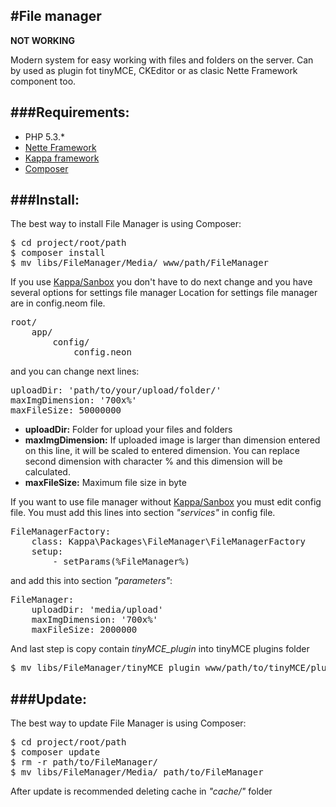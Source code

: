 #File manager
-
**NOT WORKING**

Modern system for easy working with files and folders on the server. Can by used as plugin fot tinyMCE, CKEditor or as clasic Nette Framework component too.

###Requirements:
-
* PHP 5.3.*
* [Nette Framework](http://nette.org)
* [Kappa framework](https://github.com/Budry/Kappa)
* [Composer](http://getcomposer.org/)

###Install:
-
The best way to install File Manager is using Composer:
<pre>
$ cd project/root/path
$ composer install
$ mv libs/FileManager/Media/ www/path/FileManager
</pre>
If you use [Kappa/Sanbox](http://github.com/Kappa-org/Sanbox) you don't have to do next change and you have several options for settings file manager
Location for settings file manager are in config.neom file.
<pre>
root/
	app/
		config/
			config.neon
</pre>

and you can change next lines:

<pre>
uploadDir: 'path/to/your/upload/folder/'
maxImgDimension: '700x%'
maxFileSize: 50000000
</pre>

* **uploadDir:** Folder for upload your files and folders
* **maxImgDimension:** If uploaded image is larger than dimension entered on this line, it will be  scaled to entered dimension. You can replace second dimension with character % and this dimension will be calculated.
* **maxFileSize:** Maximum file size in byte


If you want to use file manager without [Kappa/Sanbox](http://github.com/Kappa-org/Sanbox) you must edit config file.
You must add this lines into section *"services"* in config file.

<pre>
FileManagerFactory:
	class: Kappa\Packages\FileManager\FileManagerFactory
	setup:
		- setParams(%FileManager%)
</pre>

and add this into section *"parameters"*:

<pre>
FileManager:
	uploadDir: 'media/upload'
	maxImgDimension: '700x%'
	maxFileSize: 2000000
</pre>

And last step is copy contain *tinyMCE_plugin* into tinyMCE plugins folder

<pre>
$ mv libs/FileManager/tinyMCE_plugin www/path/to/tinyMCE/plugins
</pre>

###Update:
-
The best way to update File Manager is using Composer:

<pre>
$ cd project/root/path
$ composer update
$ rm -r path/to/FileManager/
$ mv libs/FileManager/Media/ path/to/FileManager
</pre>

After update is recommended deleting cache in *"cache/"* folder